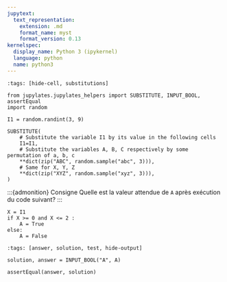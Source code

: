 ```yaml
---
jupytext:
  text_representation:
    extension: .md
    format_name: myst
    format_version: 0.13
kernelspec:
  display_name: Python 3 (ipykernel)
  language: python
  name: python3
---
```


```{code-cell}
:tags: [hide-cell, substitutions]

from jupylates.jupylates_helpers import SUBSTITUTE, INPUT_BOOL, assertEqual
import random

I1 = random.randint(3, 9)

SUBSTITUTE(
    # Substitute the variable I1 by its value in the following cells
    I1=I1,
    # Substitute the variables A, B, C respectively by some permutation of a, b, c
    **dict(zip("ABC", random.sample("abc", 3))),
    # Same for X, Y, Z
    **dict(zip("XYZ", random.sample("xyz", 3))),
)
```

:::{admonition} Consigne
Quelle est la valeur attendue de `A` après exécution du code suivant?
:::

```{code-cell}
X = I1
if X >= 0 and X <= 2 :
    A = True
else:
    A = False
```

```{code-cell}
:tags: [answer, solution, test, hide-output]

solution, answer = INPUT_BOOL("A", A)

assertEqual(answer, solution)
```
